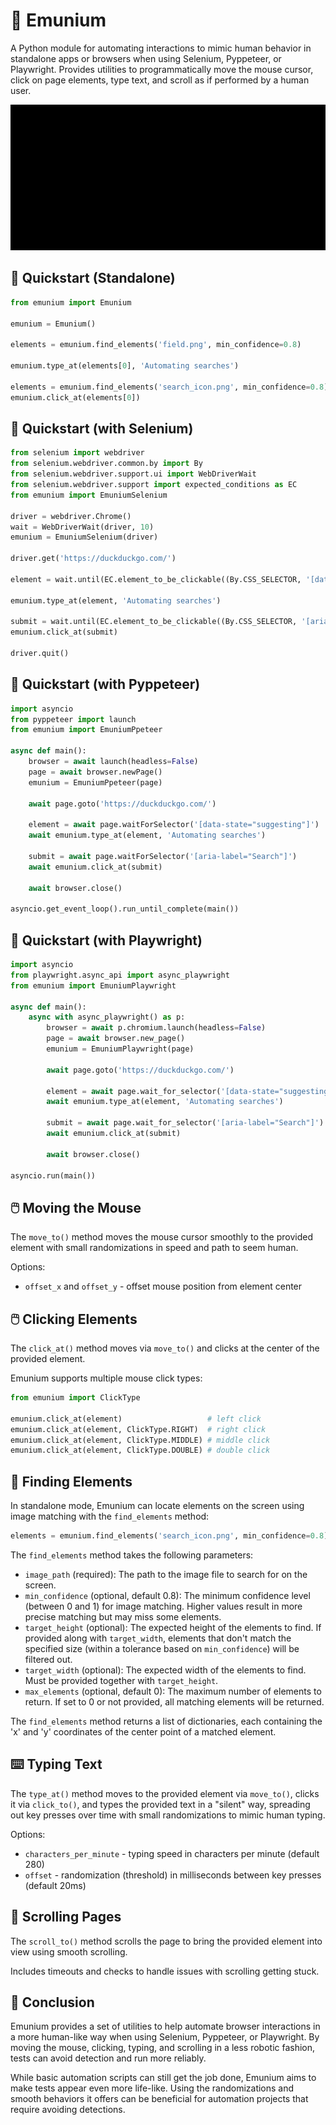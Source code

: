 # 🤖 Emunium

A Python module for automating interactions to mimic human behavior in standalone apps or browsers when using Selenium, Pyppeteer, or Playwright. Provides utilities to programmatically move the mouse cursor, click on page elements, type text, and scroll as if performed by a human user.


![Emunium preview](https://raw.githubusercontent.com/DedInc/emunium/main/preview.gif)


## 🚀 Quickstart (Standalone)

```python
from emunium import Emunium

emunium = Emunium()

elements = emunium.find_elements('field.png', min_confidence=0.8)

emunium.type_at(elements[0], 'Automating searches')

elements = emunium.find_elements('search_icon.png', min_confidence=0.8)
emunium.click_at(elements[0])
```

## 🚀 Quickstart (with Selenium)

```python
from selenium import webdriver
from selenium.webdriver.common.by import By
from selenium.webdriver.support.ui import WebDriverWait
from selenium.webdriver.support import expected_conditions as EC
from emunium import EmuniumSelenium

driver = webdriver.Chrome()
wait = WebDriverWait(driver, 10)
emunium = EmuniumSelenium(driver)

driver.get('https://duckduckgo.com/')

element = wait.until(EC.element_to_be_clickable((By.CSS_SELECTOR, '[data-state="suggesting"]')))

emunium.type_at(element, 'Automating searches')

submit = wait.until(EC.element_to_be_clickable((By.CSS_SELECTOR, '[aria-label="Search"]')))
emunium.click_at(submit)

driver.quit()
```

## 🚀 Quickstart (with Pyppeteer)

```python
import asyncio
from pyppeteer import launch
from emunium import EmuniumPpeteer

async def main():
    browser = await launch(headless=False)
    page = await browser.newPage()
    emunium = EmuniumPpeteer(page)

    await page.goto('https://duckduckgo.com/')

    element = await page.waitForSelector('[data-state="suggesting"]')
    await emunium.type_at(element, 'Automating searches')

    submit = await page.waitForSelector('[aria-label="Search"]')
    await emunium.click_at(submit)

    await browser.close()

asyncio.get_event_loop().run_until_complete(main())
```

## 🚀 Quickstart (with Playwright)

```python
import asyncio
from playwright.async_api import async_playwright
from emunium import EmuniumPlaywright

async def main():
    async with async_playwright() as p:
        browser = await p.chromium.launch(headless=False)
        page = await browser.new_page()
        emunium = EmuniumPlaywright(page)

        await page.goto('https://duckduckgo.com/')

        element = await page.wait_for_selector('[data-state="suggesting"]')
        await emunium.type_at(element, 'Automating searches')

        submit = await page.wait_for_selector('[aria-label="Search"]')
        await emunium.click_at(submit)

        await browser.close()

asyncio.run(main())
```

## 🖱️ Moving the Mouse

The `move_to()` method moves the mouse cursor smoothly to the provided element with small randomizations in speed and path to seem human.

Options:
- `offset_x` and `offset_y` - offset mouse position from element center

## 🖱️ Clicking Elements

The `click_at()` method moves via `move_to()` and clicks at the center of the provided element.

Emunium supports multiple mouse click types:

```python
from emunium import ClickType

emunium.click_at(element)                   # left click
emunium.click_at(element, ClickType.RIGHT)  # right click  
emunium.click_at(element, ClickType.MIDDLE) # middle click
emunium.click_at(element, ClickType.DOUBLE) # double click
```

## 🔎 Finding Elements

In standalone mode, Emunium can locate elements on the screen using image matching with the `find_elements` method:

```python
elements = emunium.find_elements('search_icon.png', min_confidence=0.8)
```

The `find_elements` method takes the following parameters:

- `image_path` (required): The path to the image file to search for on the screen.
- `min_confidence` (optional, default 0.8): The minimum confidence level (between 0 and 1) for image matching. Higher values result in more precise matching but may miss some elements.
- `target_height` (optional): The expected height of the elements to find. If provided along with `target_width`, elements that don't match the specified size (within a tolerance based on `min_confidence`) will be filtered out.
- `target_width` (optional): The expected width of the elements to find. Must be provided together with `target_height`.
- `max_elements` (optional, default 0): The maximum number of elements to return. If set to 0 or not provided, all matching elements will be returned.

The `find_elements` method returns a list of dictionaries, each containing the 'x' and 'y' coordinates of the center point of a matched element.


## ⌨️ Typing Text

The `type_at()` method moves to the provided element via `move_to()`, clicks it via `click_to()`, and types the provided text in a "silent" way, spreading out key presses over time with small randomizations to mimic human typing.

Options:
- `characters_per_minute` - typing speed in characters per minute (default 280)
- `offset` - randomization (threshold) in milliseconds between key presses (default 20ms)

## 📜 Scrolling Pages

The `scroll_to()` method scrolls the page to bring the provided element into view using smooth scrolling.

Includes timeouts and checks to handle issues with scrolling getting stuck.

## 🏁 Conclusion

Emunium provides a set of utilities to help automate browser interactions in a more human-like way when using Selenium, Pyppeteer, or Playwright. By moving the mouse, clicking, typing, and scrolling in a less robotic fashion, tests can avoid detection and run more reliably.

While basic automation scripts can still get the job done, Emunium aims to make tests appear even more life-like. Using the randomizations and smooth behaviors it offers can be beneficial for automation projects that require avoiding detections.
